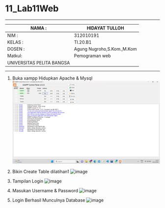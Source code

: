 # 11_Lab11Web

<Hr>

|NAMA  :|HIDAYAT TULLOH |
| --- | --- |
| NIM   :| 312010191 |
| KELAS :| TI.20.B1 |
| DOSEN :| Agung Nugroho,S.Kom.,M.Kom |
| Matkul:| Pemograman web |
| UNIVERSITAS PELITA BANGSA

<Hr>

1. Buka xampp Hidupkan Apache & Mysql
![image](SS/ss1.png)

2. Bikin Create Table dilatihan1
![image](SS/ss2)

3. Tampilan Login
![image](SS/ss3)

4. Masukan Username & Password
![image](SS/ss4)

5. Login Berhasil Munculnya Database
![image](SS/ss5)